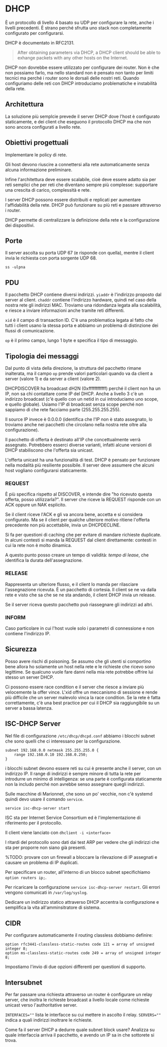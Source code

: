 # DHCP

È un protocollo di livello 4 basato su UDP per configurare la rete, anche i livelli precedenti.
È strano perché sfrutta uno stack non completamente configurato per configurarsi.

DHCP è documentato in RFC2131.

> After obtaining parameters via DHCP, a DHCP client should be able to exhange packets with any other hosts on the
Internet.

DHCP non dovrebbe essere utilizzato per configurare dei router. Non è che non possiamo farlo, ma nello standard non è
pensato non tanto per limiti tecnici ma perché i router sono le dorsali delle nostri reti. Quando configuriamo delle reti
con DHCP introduciamo problematiche e instabilità della rete.

## Architettura

La soluzione più semplcie prevede il server DHCP dove l'host è configurato staticamente, e dei client che eseguono il
protocollo DHCP ma che non sono ancora configurati a livello rete.

## Obiettivi progettuali

Implementare le policy di rete.

Gli host devono riuscire a connettersi alla rete automaticamente senza alcuna informazione preliminare.

Infine l'architettura deve essere scalabile, cioè deve essere adatto sia per reti semplici che per reti che diventano
sempre più complesse: supportare una crescita di carico, complessità e rete.

I server DHCP possono essere distribuiti e replicati per aumentare l'affidabilità della rete.
DHCP può funzionare su più reti e passare attraverso i router.

DHCP permette di centralizzare la definizione della rete e la configurazione dei dispositivi.

## Porte

Il server ascolta su porta UDP 67 (e risponde con quella), mentre il client invia le richiesta con porta sorgente UDP 68.

```
ss -ulpna
```

## PDU

Il pacchetto DHCP contiene diversi indirizzi. `yiaddr` è l'indirizzo proposto dal server al client. `chaddr` contiene
l'indirizzo hardware, quindi nel caso della nostra rete gli indirizzi MAC. Troviamo una ridondanza legata alla
scalabilità, e riesce a inviare informazioni anche tramite reti differenti.

`xid` è il campo di transaction ID. C'è una problematica legata al fatto che tutti i client usano la stessa porta e
abbiamo un problema di distinzione dei flussi di comunicazione.

`op` è il primo campo, lungo 1 byte e specifica il tipo di messaggio.

## Tipologia dei messaggi

Dal punto di vista della direzione, la struttura del pacchetto rimane inalterata, ma il campo `op` prende valori
particolari quando va da client a server (valore 1) e da server a client (valore 2).

DHCPDISCOVER ha broadcast dH2N (0xffffffffffff) perché il client non ha un IP, non sa chi contattare come IP del DHCP.
Anche a livello 3 c'è un indirizzo broadcast (c'è quello con un netid in cui introduciamo uno scope, e quello globale).
Usiamo l'IP di broadcast senza scope perché non sappiamo di che rete facciamo parte (255.255.255.255).

Il source IP invece è 0.0.0.0 (identifica che l'IP non è stato assegnato, lo troviamo anche nei pacchetti che circolano
nella nostra rete oltre alla configurazione).

Il pacchetto di offerta è destinato all'IP che concettualmente verrà assegnato. Potrebbero esserci diverse varianti,
infatti alcune versioni di DHCP stabiliscono che l'offerta sia unicast.

L'offerta unicast ha una funzionalità di test. DHCP è pensato per funzionare nella modalità più resiliente possibile.
Il server deve assumere che alcuni host vogliano configurarsi staticamente.

### REQUEST

È più specifica rispetto al DISCOVER, e intende dire "ho ricevuto questa offerta, posso utilizzarla?". Il server che
riceve la REQUEST risponde con un ACK oppure un NAK esplicito.

Se il client riceve l'ACK e gli va ancora bene, accetta e si considera configurato. Ma se il client per qualche ulteriore
motivo ritiene l'offerta precedente non più accettabile, invia un DHCPDECLINE.

Si fa per questioni di caching che per evitare di mandare richieste duplicate. In alcuni contesti si manda la REQUEST
dal client direttamente: contesti in cui la rete non è molto dinamica.

A questo punto posso creare un tempo di validità: _tempo di lease_, che identifica la durata dell'assegnazione.

### RELEASE

Rappresenta un ulteriore flusso, e il client lo manda per rilasciare l'assegnazione ricevuta. È un pacchetto di
cortesia. Il client se ne va dalla rete e visto che sa che se ne sta andando, il client DHCP invia un release.

Se il server riceva questo pacchetto può riassegnare gli indirizzi ad altri.

### INFORM

Caso particolare in cui l'host vuole solo i parametri di connessione e non contiene l'indirizzo IP.

## Sicurezza

Posso avere rischi di poisoning. Se assumo che gli utenti si comportino bene allora ho solamente un host nella rete e
le richieste che ricevo sono legittime. Se qualcuno vuole fare danni nella mia rete potrebbe offrire lui stesso un server
DHCP.

Ci possono essere race condition e il server che riesce a inviare più velocemente la offer vince. L'xid offre un
meccanismo di sessione e rende più difficile che un server malevolo vinca la race condition. Se la rete è fatta
correttamente, c'è una best practice per cui il DHCP sia raggiungibile su un server a bassa latenza.

## ISC-DHCP Server

Nel file di configurazione `/etc/dhcp/dhcpd.conf` abbiamo i blocchi subnet che sono quelli che ci interessano per la
configurazione.

```
subnet 192.168.0.0 netmask 255.255.255.0 {
    range 192.168.0.10 192.168.0.250;
}
```

i blocchi subnet devono essere reti su cui è presente anche il server, con un indirizzo IP.
Il range di indirizzi è sempre minore di tutta la rete per introdurre un minimo di intelligenza: se una parte è
configurata staticamente non la includo perché non avrebbe senso assegnare quegli indirizzi.

Sulle macchine di Marionnet, che sono un po' vecchie, non c'è systemd quindi devo usare il comando `service`.

```sh
service isc-dhcp-server start
```

ISC sta per Internet Service Consortium ed è l'implementazione di riferimento per il protocollo.

Il client viene lanciato con `dhclient -i <interface>`

I ritardi del protocollo sono dati dai test ARP per vedere che gli indirizzi che sta per proporre non siano già
presenti.

%TODO: provare con un firewall a bloccare la rilevazione di IP assegnati e causare un problema di IP duplicati.

Per specificare un router, all'interno di un blocco subnet specifichiamo `option routers ip;`.

Per ricaricare la configurazione `service isc-dhcp-server restart`. Gli errori vengono comunicati in `/var/log/syslog`.

Dedicare un indirizzo statico attraverso DHCP accentra la configurazione e semplifica la vita all'amminsitratore di
sistema.

## CIDR

Per configurare automaticamente il routing classless dobbiamo definire:

```
option rfc3441-classless-static-routes code 121 = array of unsigned integer 8;
option ms-classless-static-routes code 249 = array of unsigned integer 8;
```

Impostiamo l'invio di due opzioni differenti per questioni di supporto.

## Intersubnet

Per far passare una richiesta attraverso un router è configurare un relay server, che inoltra le richieste broadcast a
livello locale come richieste unicast verso l'authoritative server.

`INTERFACES=""` lista le interfacce su cui mettere in ascolto il relay.
`SERVERS=""` indica a quali indirizzi inoltrare le richieste.

Come fa il server DHCP a dedurre quale subnet block usare? Analizza su quale interfaccia arriva il pacchetto, e avendo
un IP sa in che sottorete si trova.
